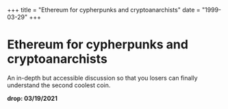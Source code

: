 +++
title = "Ethereum for cypherpunks and cryptoanarchists"
date = "1999-03-29"
+++



# Ethereum for cypherpunks and cryptoanarchists

An in-depth but accessible discussion so that you losers can finally understand the second coolest coin.

**drop: 03/19/2021**